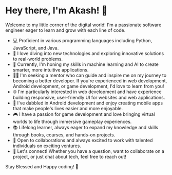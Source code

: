 # Hey there, I'm Akash! 👋

Welcome to my little corner of the digital world! I'm a passionate software engineer eager to learn and grow with each line of code.

- 💻 Proficient in various programming languages including Python, JavaScript, and Java.
- 🚀 I love diving into new technologies and exploring innovative solutions to real-world problems.
- 🌱 Currently, I'm honing my skills in machine learning and AI to create smarter, more intuitive applications.
- 👨‍🏫 I'm seeking a mentor who can guide and inspire me on my journey to becoming a better developer. If you're experienced in web development, Android development, or game development, I'd love to learn from you!
- 🌐 I'm particularly interested in web development and have experience building responsive, user-friendly UI for websites and web applications.
- 📱 I've dabbled in Android development and enjoy creating mobile apps that make people's lives easier and more enjoyable.
- 🎮 I have a passion for game development and love bringing virtual worlds to life through immersive gameplay experiences.
- 📚 Lifelong learner, always eager to expand my knowledge and skills through books, courses, and hands-on projects.
- 🤝 Open to collaborations and always excited to work with talented individuals on exciting ventures.
- 💬 Let's connect! Whether you have a question, want to collaborate on a project, or just chat about tech, feel free to reach out!

Stay Blessed and Happy coding! 🌟
<!---
22Akash08/22Akash08 is a ✨ special ✨ repository because its `README.md` (this file) appears on your GitHub profile.
You can click the Preview link to take a look at your changes.
--->
